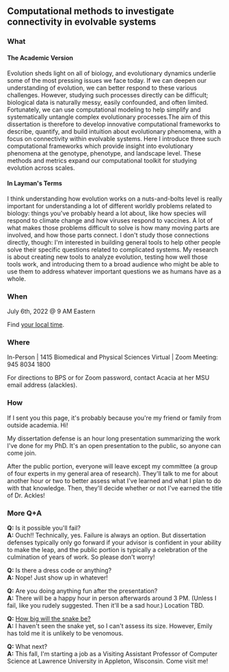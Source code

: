 ## Computational methods to investigate connectivity in evolvable systems


### What

#### The Academic Version

Evolution sheds light on all of biology, and evolutionary dynamics underlie some of the most pressing issues we face today. If we can deepen our understanding of evolution, we can better respond to these various challenges. However, studying such processes directly can be difficult; biological data is naturally messy, easily confounded, and often limited. Fortunately, we can use computational modeling to help simplify and systematically untangle complex evolutionary processes.The aim of this dissertation is therefore to develop innovative computational frameworks to describe, quantify, and build intuition about evolutionary phenomena, with a focus on connectivity within evolvable systems. Here I introduce three such computational frameworks which provide insight into evolutionary phenomena at the genotype, phenotype, and landscape level. These methods and metrics expand our computational toolkit for studying evolution across scales.

#### In Layman's Terms

I think understanding how evolution works on a nuts-and-bolts level is really important for understanding a lot of different worldly problems related to biology: things you've probably heard a lot about, like how species will respond to climate change and how viruses respond to vaccines. A lot of what makes those problems difficult to solve is how many moving parts are involved, and how those parts connect. I don't study those connections directly, though: I'm interested in building general tools to help other people solve their specific questions related to complicated systems. My research is about creating new tools to analyze evolution, testing how well those tools work, and introducing them to a broad audience who might be able to use them to address whatever important questions we as humans have as a whole.

### When

July 6th, 2022 @ 9 AM Eastern

Find [your local time](https://www.timeanddate.com/worldclock/converter.html?iso=20220706T130000&p1=126).

### Where

In-Person | 1415 Biomedical and Physical Sciences
Virtual | Zoom Meeting: 945 8034 1800

For directions to BPS or for Zoom password, contact Acacia at her MSU email address (alackles).

### How

If I sent you this page, it's probably because you're my friend or family from outside academia. Hi!

My dissertation defense is an hour long presentation summarizing the work I've done for my PhD. It's an open presentation to the public, so anyone can come join. 

After the public portion, everyone will leave except my committee (a group of four experts in my general area of research). They'll talk to me for about another hour or two to better assess what I've learned and what I plan to do with that knowledge. Then, they'll decide whether or not I've earned the title of Dr. Ackles!

### More Q+A

**Q:** Is it possible you'll fail?  
**A:** Ouch!! Technically, yes. Failure is always an option. But dissertation defenses typically only go forward if your advisor is confident in your ability to make the leap, and the public portion is typically a celebration of the culmination of years of work. So please don't worry!

**Q:** Is there a dress code or anything?  
**A:** Nope! Just show up in whatever!

**Q:** Are you doing anything fun after the presentation?  
**A:** There will be a happy hour in person afterwards around 3 PM. (Unless I fail, like you rudely suggested. Then it'll be a sad hour.) Location TBD.

**Q:** [How big will the snake be?](https://www.mcsweeneys.net/articles/faq-the-snake-fight-portion-of-your-thesis-defense)  
**A:** I haven't seen the snake yet, so I can't assess its size. However, Emily has told me it is unlikely to be venomous.

**Q:** What next?  
**A:** This fall, I'm starting a job as a Visiting Assistant Professor of Computer Science at Lawrence University in Appleton, Wisconsin. Come visit me!
